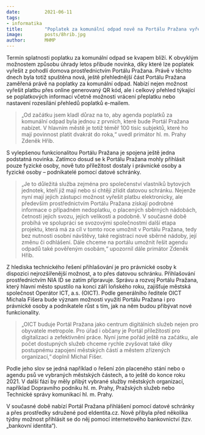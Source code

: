 ```yaml
---
date:         2021-06-11
tags:         
- informatika
title:        "Poplatek za komunální odpad nově na Portálu Pražana vyřeší nejen sami Pražané, ale i SVJ s datovou schránkou"
image: 	      posts/8hrib.jpg
author:       MHMP
---
```


Termín splatnosti poplatku za komunální odpad se kvapem blíží. K obvyklým možnostem způsobu úhrady letos přibude novinka, díky které lze poplatek vyřešit z pohodlí domova prostřednictvím Portálu Pražana. Právě v těchto dnech byla totiž spuštěna nová, ještě přehlednější část Portálu Pražana zaměřená právě na poplatky za komunální odpad. Nabízí nejen možnost vyřešit platbu přes online generovaný QR kód, ale i celkový přehled týkající se poplatkových informací včetně možnosti vrácení přeplatku nebo nastavení rozesílání přehledů poplatků e-mailem.

> „Od začátku jsem kladl důraz na to, aby agenda poplatků za komunální odpad byla jednou z prvních, které bude Portál Pražana nabízet. V hlavním městě je totiž téměř 100 tisíc subjektů, které ho mají povinnost platit dvakrát do roka,“ uvedl primátor hl. m. Prahy Zdeněk Hřib.

S vylepšenou funkcionalitou Portálu Pražana je spojena ještě jedna podstatná novinka. Zatímco dosud se k Portálu Pražana mohly přihlásit pouze fyzické osoby, nově tuto příležitost dostaly i právnické osoby a fyzické osoby – podnikatelé pomocí datové schránky.

> „Je to důležitá služba zejména pro společenství vlastníků bytových jednotek, kteří již mají nebo si chtějí zřídit datovou schránku. Nejenže nyní mají jejich zástupci možnost vyřešit platbu elektronicky, ale především prostřednictvím Portálu Pražana získají podrobné informace o případném nedoplatku, o placených sběrných nádobách, četnosti jejich svozu, jejich velikosti a podobně.  V současné době probíhá ve spolupráci se svozovými společnostmi další etapa projektu, která má za cíl v tomto roce umožnit v Portálu Pražana, tedy bez nutnosti osobní návštěvy, také registraci nové sběrné nádoby, její změnu či odhlášení. Dále chceme na portálu umožnit řešit agendu odpadů také pověřeným osobám,“ upozornil dále primátor Zdeněk Hřib.

Z hlediska technického řešení přihlašování je pro právnické osoby k dispozici nejrozšířenější možnost, a to přes datovou schránku. Přihlašování prostřednictvím NIA ID se zatím připravuje. Správu a rozvoj Portálu Pražana, který hlavní město spustilo na konci září loňského roku, zajišťuje městská společnost Operátor ICT, a.s. (OICT). Podle generálního ředitele OICT Michala Fišera bude význam možnosti využití Portálu Pražana i pro právnické osoby a podnikatele růst s tím, jak na něm budou přibývat nové funkcionality.

> „OICT buduje Portál Pražana jako centrum digitálních služeb nejen pro obyvatele metropole. Pro úřad i občany je Portál příležitostí pro digitalizaci a zefektivnění práce. Nyní jsme pořád ještě na začátku, ale počet dostupných služeb chceme rychle zvyšovat také díky postupnému zapojení městských částí a městem zřízených organizací,“ doplnil Michal Fišer.

Podle jeho slov se jedná například o řešení zón placeného stání nebo o agendu psů ve vybraných městských částech, a to ještě do konce roku 2021. V další fázi by měly přibýt vybrané služby městských organizací, například Dopravního podniku hl. m. Prahy, Pražských služeb nebo Technické správy komunikací hl. m. Prahy.

V současné době nabízí Portál Pražana přihlášení pomocí datové schránky a přes prostředky sdružené pod eIdentita.cz. Nově přibyla před několika týdny možnost přihlásit se do něj pomocí internetového bankovnictví (tzv. „bankovní identita“).
